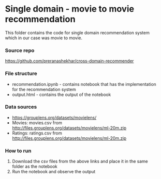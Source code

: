 # Single domain - movie to movie recommendation
This folder contains the code for single domain recommendation system which in our case was movie to movie.

### Source repo
https://github.com/preranashekhar/cross-domain-recommender

### File structure
- recommendation.ipynb - contains notebook that has the implementation for the recommendation system
- output.html - contains the output of the notebook


### Data sources
- https://grouplens.org/datasets/movielens/
- Movies: movies.csv from http://files.grouplens.org/datasets/movielens/ml-20m.zip
- Ratings: ratings.csv from http://files.grouplens.org/datasets/movielens/ml-20m.zip


### How to run
1. Download the csv files from the above links and place it in the same folder as the notebook
2. Run the notebook and observe the output
